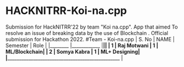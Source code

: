 # HACKNITRR-Koi-na.cpp
Submission for HackNITRR'22 by team "Koi na.cpp".
App that aimed To resolve an issue of breaking data by the use of Blockchain . Official submission for Hackathon 2022.
#Team - Koi-na.cpp
| S. No   |  NAME       |  Semester  | Role         |
|________ |____________ |____________|______________|
| 1       | Raj Motwani |   1        | ML/Blockchain| 
| 2       | Somya Kabra |   1        | ML+ Designing|
|__________________________________________________ | 
